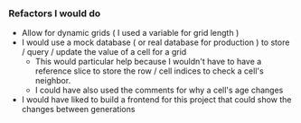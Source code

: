 ### Refactors I would do
- Allow for dynamic grids ( I used a variable for grid length )
- I would use a mock database ( or real database for production ) to store / query / update the value of a cell for a grid
  - This would particular help because I wouldn't have to have a reference slice to store the row / cell indices to check a cell's neighbor.
  - I could have also used the comments for why a cell's age changes
- I would have liked to build a frontend for this project that could show the changes between generations
